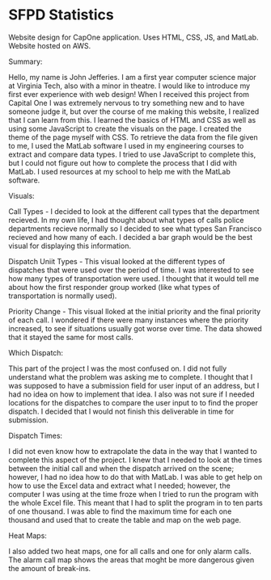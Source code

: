 # SFPD Statistics
Website design for CapOne application. Uses HTML, CSS, JS, and MatLab.
Website hosted on AWS.

Summary:


Hello, my name is John Jefferies. I am a first year computer science major at Virginia Tech, also with a minor in theatre. I would like to introduce my first ever experience with web design! When I received this project from Capital One I was extremely nervous to try something new and to have someone judge it, but over the course of me making this website, I realized that I can learn from this. I learned the basics of HTML and CSS as well as using some JavaScript to create the visuals on the page. I created the theme of the page myself with CSS. To retrieve the data from the file given to me, I used the MatLab software I used in my engineering courses to extract and compare data types. I tried to use JavaScript to complete this, but I could not figure out how to complete the process that I did with MatLab. I used resources at my school to help me with the MatLab software.

Visuals:

  Call Types - I decided to look at the different call types that the department recieved. In my own life, I had thought about what types of calls police departments recieve normally so I decided to see what types San Francisco recieved and how many of each. I decided a bar graph would be the best visual for displaying this information.

  Dispatch Uniit Types - This visual looked at the different types of dispatches that were used over the period of time. I was interested to see how many types of transportation were used. I thought that it would tell me about how the first responder group worked (like what types of transportation is normally used).

  Priority Change - This visual lloked at the initial priority and the final priority of each call. I wondered if there were many instances where the priority increased, to see if situations usually got worse over time. The data showed that it stayed the same for most calls.
  
Which Dispatch:

This part of the project I was the most confused on. I did not fully understand what the problem was asking me to complete. I thought that I was supposed to have a submission field for user input of an address, but I had no idea on how to implement that idea. I also was not sure if I needed locations for the dispatches to compare the user input to to find the proper dispatch. I decided that I would not finish this deliverable in time for submission.


Dispatch Times:

I did not even know how to extrapolate the data in the way that I wanted to complete this aspect of the project. I knew that I needed to look at the times between the initial call and when the dispatch arrived on the scene; however, I had no idea how to do that with MatLab. I was able to get help on how to use the Excel data and extract what I needed; however, the computer I was using at the time froze when I tried to run the program with the whole Excel file. This meant that I had to split the program in to ten parts of one thousand. I was able to find the maximum time for each one thousand and used that to create the table and map on the web page.

Heat Maps:

I also added two heat maps, one for all calls and one for only alarm calls. The alarm call map shows the areas that moght be more dangerous given the amount of break-ins.

